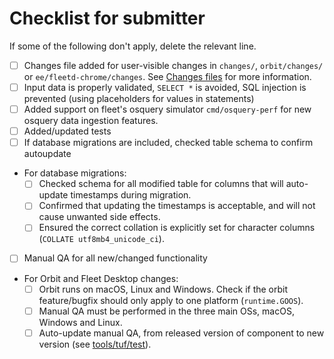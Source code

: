 # Checklist for submitter

If some of the following don't apply, delete the relevant line.

<!-- Note that API documentation changes are now addressed by the product design team. -->

- [ ] Changes file added for user-visible changes in `changes/`, `orbit/changes/` or `ee/fleetd-chrome/changes`.
  See [Changes files](https://github.com/fleetdm/fleet/blob/main/docs/Contributing/Committing-Changes.md#changes-files) for more information.
- [ ] Input data is properly validated, `SELECT *` is avoided, SQL injection is prevented (using placeholders for values in statements)
- [ ] Added support on fleet's osquery simulator `cmd/osquery-perf` for new osquery data ingestion features.
- [ ] Added/updated tests
- [ ] If database migrations are included, checked table schema to confirm autoupdate
- For database migrations:
  - [ ] Checked schema for all modified table for columns that will auto-update timestamps during migration.
  - [ ] Confirmed that updating the timestamps is acceptable, and will not cause unwanted side effects.
  - [ ] Ensured the correct collation is explicitly set for character columns (`COLLATE utf8mb4_unicode_ci`).
- [ ] Manual QA for all new/changed functionality
- For Orbit and Fleet Desktop changes:
   - [ ] Orbit runs on macOS, Linux and Windows. Check if the orbit feature/bugfix should only apply to one platform (`runtime.GOOS`).
   - [ ] Manual QA must be performed in the three main OSs, macOS, Windows and Linux.
   - [ ] Auto-update manual QA, from released version of component to new version (see [tools/tuf/test](../tools/tuf/test/README.md)).
